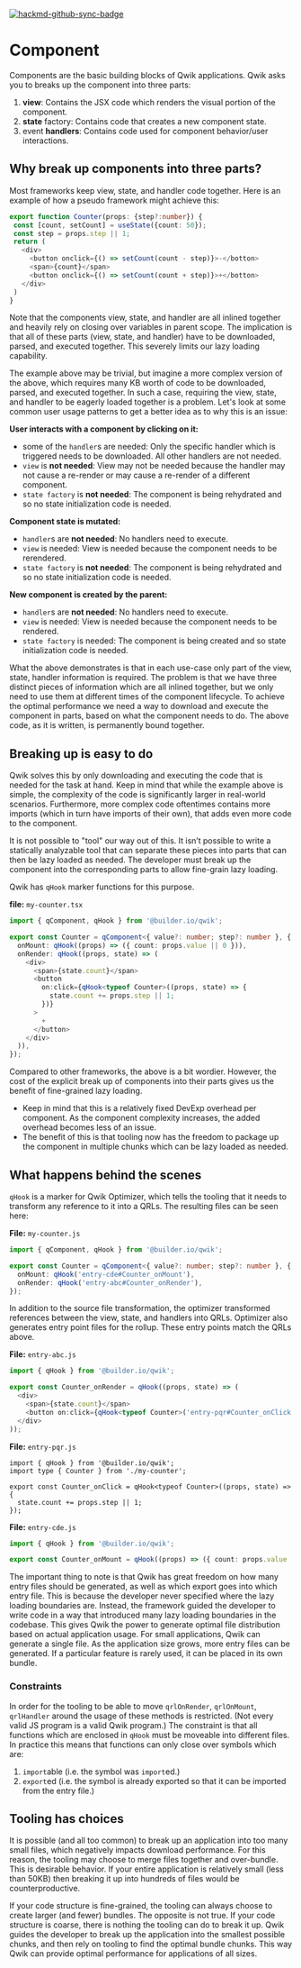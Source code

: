 [![hackmd-github-sync-badge](https://hackmd.io/Ge5Y6es0TbmFAEROhnhLkQ/badge)](https://hackmd.io/Ge5Y6es0TbmFAEROhnhLkQ)

# Component

Components are the basic building blocks of Qwik applications. Qwik asks you to breaks up the component into three parts:

1. **view**: Contains the JSX code which renders the visual portion of the component.
2. **state** factory: Contains code that creates a new component state.
3. event **handlers**: Contains code used for component behavior/user interactions.

## Why break up components into three parts?

Most frameworks keep view, state, and handler code together. Here is an example of how a pseudo framework might achieve this:

```typescript
export function Counter(props: {step?:number}) {
 const [count, setCount] = useState({count: 50});
 const step = props.step || 1;
 return (
   <div>
     <button onclick={() => setCount(count - step)}>-</botton>
     <span>{count}</span>
     <button onclick={() => setCount(count + step)}>+</botton>
   </div>
 )
}
```

Note that the components view, state, and handler are all inlined together and heavily rely on closing over variables in parent scope. The implication is that all of these parts (view, state, and handler) have to be downloaded, parsed, and executed together. This severely limits our lazy loading capability.

The example above may be trivial, but imagine a more complex version of the above, which requires many KB worth of code to be downloaded, parsed, and executed together. In such a case, requiring the view, state, and handler to be eagerly loaded together is a problem. Let's look at some common user usage patterns to get a better idea as to why this is an issue:

**User interacts with a component by clicking on it:**

- some of the `handler`s are needed: Only the specific handler which is triggered needs to be downloaded. All other handlers are not needed.
- `view` is **not needed**: View may not be needed because the handler may not cause a re-render or may cause a re-render of a different component.
- `state factory` is **not needed**: The component is being rehydrated and so no state initialization code is needed.

**Component state is mutated:**

- `handler`s are **not needed**: No handlers need to execute.
- `view` is needed: View is needed because the component needs to be rerendered.
- `state factory` is **not needed**: The component is being rehydrated and so no state initialization code is needed.

**New component is created by the parent:**

- `handler`s are **not needed**: No handlers need to execute.
- `view` is needed: View is needed because the component needs to be rendered.
- `state factory` is needed: The component is being created and so state initialization code is needed.

What the above demonstrates is that in each use-case only part of the view, state, handler information is required. The problem is that we have three distinct pieces of information which are all inlined together, but we only need to use them at different times of the component lifecycle. To achieve the optimal performance we need a way to download and execute the component in parts, based on what the component needs to do. The above code, as it is written, is permanently bound together.

## Breaking up is easy to do

Qwik solves this by only downloading and executing the code that is needed for the task at hand. Keep in mind that while the example above is simple, the complexity of the code is significantly larger in real-world scenarios. Furthermore, more complex code oftentimes contains more imports (which in turn have imports of their own), that adds even more code to the component.

It is not possible to "tool" our way out of this. It isn’t possible to write a statically analyzable tool that can separate these pieces into parts that can then be lazy loaded as needed. The developer must break up the component into the corresponding parts to allow fine-grain lazy loading.

Qwik has `qHook` marker functions for this purpose.

**file:** `my-counter.tsx`

```typescript
import { qComponent, qHook } from '@builder.io/qwik';

export const Counter = qComponent<{ value?: number; step?: number }, { count: number }>({
  onMount: qHook((props) => ({ count: props.value || 0 })),
  onRender: qHook((props, state) => (
    <div>
      <span>{state.count}</span>
      <button
        on:click={qHook<typeof Counter>((props, state) => {
          state.count += props.step || 1;
        })}
      >
        +
      </button>
    </div>
  )),
});
```

Compared to other frameworks, the above is a bit wordier. However, the cost of the explicit break up of components into their parts gives us the benefit of fine-grained lazy loading.

- Keep in mind that this is a relatively fixed DevExp overhead per component. As the component complexity increases, the added overhead becomes less of an issue.
- The benefit of this is that tooling now has the freedom to package up the component in multiple chunks which can be lazy loaded as needed.

## What happens behind the scenes

`qHook` is a marker for Qwik Optimizer, which tells the tooling that it needs to transform any reference to it into a QRLs. The resulting files can be seen here:

**File:** `my-counter.js`

```typescript
import { qComponent, qHook } from '@builder.io/qwik';

export const Counter = qComponent<{ value?: number; step?: number }, { count: number }>({
  onMount: qHook('entry-cde#Counter_onMount'),
  onRender: qHook('entry-abc#Counter_onRender'),
});
```

In addition to the source file transformation, the optimizer transformed references between the view, state, and handlers into QRLs. Optimizer also generates entry point files for the rollup. These entry points match the QRLs above.

**File:** `entry-abc.js`

```typescript
import { qHook } from '@builder.io/qwik';

export const Counter_onRender = qHook((props, state) => (
  <div>
    <span>{state.count}</span>
    <button on:click={qHook<typeof Counter>('entry-pqr#Counter_onClick')}>+</button>
  </div>
));
```

**File:** `entry-pqr.js`

```typescript=
import { qHook } from '@builder.io/qwik';
import type { Counter } from './my-counter';

export const Counter_onClick = qHook<typeof Counter>((props, state) => {
  state.count += props.step || 1;
});
```

**File:** `entry-cde.js`

```typescript
import { qHook } from '@builder.io/qwik';

export const Counter_onMount = qHook((props) => ({ count: props.value || 0 }));
```

The important thing to note is that Qwik has great freedom on how many entry files should be generated, as well as which export goes into which entry file. This is because the developer never specified where the lazy loading boundaries are. Instead, the framework guided the developer to write code in a way that introduced many lazy loading boundaries in the codebase. This gives Qwik the power to generate optimal file distribution based on actual application usage. For small applications, Qwik can generate a single file. As the application size grows, more entry files can be generated. If a particular feature is rarely used, it can be placed in its own bundle.

### Constraints

In order for the tooling to be able to move `qrlOnRender`, `qrlOnMount`, `qrlHandler` around the usage of these methods is restricted. (Not every valid JS program is a valid Qwik program.) The constraint is that all functions which are enclosed in `qHook` must be moveable into different files. In practice this means that functions can only close over symbols which are:

1. `import`able (i.e. the symbol was `import`ed.)
2. `export`ed (i.e. the symbol is already exported so that it can be imported from the entry file.)

## Tooling has choices

It is possible (and all too common) to break up an application into too many small files, which negatively impacts download performance. For this reason, the tooling may choose to merge files together and over-bundle. This is desirable behavior. If your entire application is relatively small (less than 50KB) then breaking it up into hundreds of files would be counterproductive.

If your code structure is fine-grained, the tooling can always choose to create larger (and fewer) bundles. The opposite is not true. If your code structure is coarse, there is nothing the tooling can do to break it up. Qwik guides the developer to break up the application into the smallest possible chunks, and then rely on tooling to find the optimal bundle chunks. This way Qwik can provide optimal performance for applications of all sizes.
